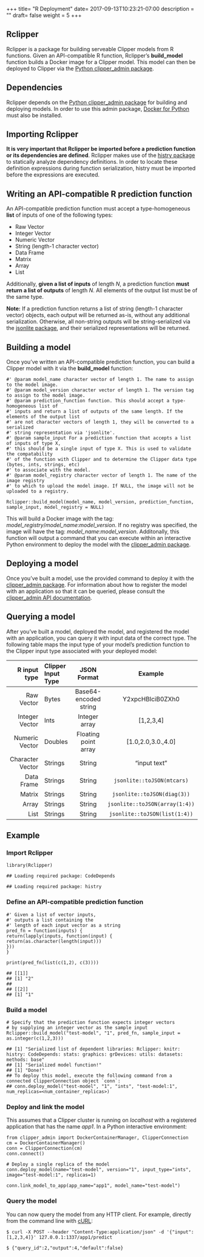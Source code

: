 +++
title= "R Deployment"
date= 2017-09-13T10:23:21-07:00
description = ""
draft= false
weight = 5
+++

Rclipper
--------

Rclipper is a package for building serveable Clipper models from R
functions. Given an API-compatible R function, Rclipper’s
**build\_model** function builds a Docker image for a Clipper model.
This model can then be deployed to Clipper via the [Python
clipper\_admin package](https://pypi.python.org/pypi/clipper_admin).

Dependencies
------------

Rclipper depends on the [Python clipper\_admin
package](https://pypi.python.org/pypi/clipper_admin) for building and
deploying models. In order to use this admin package, [Docker for
Python](https://pypi.python.org/pypi/docker/) must also be installed.

Importing Rclipper
------------------

**It is very important that Rclipper be imported before a prediction
function or its dependencies are defined**. Rclipper makes use of the
[histry
package](https://cran.r-project.org/web/packages/histry/index.html) to
statically analyze dependency definitions. In order to locate these
definition expressions during function serialization, histry must be
imported before the expressions are executed.

Writing an API-compatible R prediction function
-----------------------------------------------

An API-compatible prediction function must accept a type-homogeneous
**list** of inputs of one of the following types:

-   Raw Vector
-   Integer Vector
-   Numeric Vector
-   String (length-1 character vector)
-   Data Frame
-   Matrix
-   Array
-   List

Additionally, **given a list of inputs** of length *N*, a prediction
function **must return a list of outputs** of length *N*. All elements
of the output list must be of the same type.

**Note:** If a prediction function returns a list of string (length-1
character vector) objects, each output will be returned as-is, without
any additional serialization. Otherwise, all non-string outputs will be
string-serialized via the [jsonlite
package](https://cran.r-project.org/web/packages/jsonlite/index.html),
and their serialized representations will be returned.

Building a model
----------------

Once you’ve written an API-compatible prediction function, you can build
a Clipper model with it via the **build\_model** function:

    #' @param model_name character vector of length 1. The name to assign to the model image.
    #' @param model_version character vector of length 1. The version tag to assign to the model image.
    #' @param prediction_function function. This should accept a type-homogeneous list of 
    #' inputs and return a list of outputs of the same length. If the elements of the output list
    #' are not character vectors of length 1, they will be converted to a serialized
    #' string representation via 'jsonlite'.
    #' @param sample_input For a prediction function that accepts a list of inputs of type X,
    #' this should be a single input of type X. This is used to validate the compatability
    #' of the function with Clipper and to determine the Clipper data type (bytes, ints, strings, etc)
    #' to associate with the model.
    #' @param model_registry character vector of length 1. The name of the image registry
    #' to which to upload the model image. If NULL, the image will not be uploaded to a registry.

    Rclipper::build_model(model_name, model_version, prediction_function, sample_input, model_registry = NULL)

This will build a Docker image with the tag:
*model\_registry*/*model\_name*:*model\_version*. If no registry was
specified, the image will have the tag: *model\_name*:*model\_version*.
Additonally, this function will output a command that you can execute
within an interactive Python environment to deploy the model with the
[clipper\_admin package](https://pypi.python.org/pypi/clipper_admin).

Deploying a model
-----------------

Once you’ve built a model, use the provided command to deploy it with
the [clipper\_admin
package](https://pypi.python.org/pypi/clipper_admin). For information
about how to register the model with an application so that it can be
queried, please consult the [clipper\_admin API
documentation](http://docs.clipper.ai/en/).

Querying a model
----------------

After you’ve built a model, deployed the model, and registered the model
with an application, you can query it with input data of the correct
type. The following table maps the input type of your model’s prediction
function to the Clipper input type associated with your deployed model:

<table>
<thead>
<tr class="header">
<th style="text-align: right;">R input type</th>
<th style="text-align: left;">Clipper Input Type</th>
<th style="text-align: center;">JSON Format</th>
<th style="text-align: center;">Example</th>
</tr>
</thead>
<tbody>
<tr class="odd">
<td style="text-align: right;">Raw Vector</td>
<td style="text-align: left;">Bytes</td>
<td style="text-align: center;">Base64-encoded string</td>
<td style="text-align: center;">Y2xpcHBlciB0ZXh0</td>
</tr>
<tr class="even">
<td style="text-align: right;">Integer Vector</td>
<td style="text-align: left;">Ints</td>
<td style="text-align: center;">Integer array</td>
<td style="text-align: center;">[1,2,3,4]</td>
</tr>
<tr class="odd">
<td style="text-align: right;">Numeric Vector</td>
<td style="text-align: left;">Doubles</td>
<td style="text-align: center;">Floating point array</td>
<td style="text-align: center;">[1.0,2.0,3.0.,4.0]</td>
</tr>
<tr class="even">
<td style="text-align: right;">Character Vector</td>
<td style="text-align: left;">Strings</td>
<td style="text-align: center;">String</td>
<td style="text-align: center;">“input text”</td>
</tr>
<tr class="odd">
<td style="text-align: right;">Data Frame</td>
<td style="text-align: left;">Strings</td>
<td style="text-align: center;">String</td>
<td style="text-align: center;"><code>jsonlite::toJSON(mtcars)</code></td>
</tr>
<tr class="even">
<td style="text-align: right;">Matrix</td>
<td style="text-align: left;">Strings</td>
<td style="text-align: center;">String</td>
<td style="text-align: center;"><code>jsonlite::toJSON(diag(3))</code></td>
</tr>
<tr class="odd">
<td style="text-align: right;">Array</td>
<td style="text-align: left;">Strings</td>
<td style="text-align: center;">String</td>
<td style="text-align: center;"><code>jsonlite::toJSON(array(1:4))</code></td>
</tr>
<tr class="even">
<td style="text-align: right;">List</td>
<td style="text-align: left;">Strings</td>
<td style="text-align: center;">String</td>
<td style="text-align: center;"><code>jsonlite::toJSON(list(1:4))</code></td>
</tr>
</tbody>
</table>

Example
-------

### Import Rclipper

    library(Rclipper)

    ## Loading required package: CodeDepends

    ## Loading required package: histry

### Define an API-compatible prediction function

    #' Given a list of vector inputs,
    #' outputs a list containing the
    #' length of each input vector as a string
    pred_fn = function(inputs) {
    return(lapply(inputs, function(input) {
    return(as.character(length(input)))
    }))
    }

    print(pred_fn(list(c(1,2), c(3))))

    ## [[1]]
    ## [1] "2"
    ## 
    ## [[2]]
    ## [1] "1"

### Build a model

    # Specify that the prediction function expects integer vectors
    # by supplying an integer vector as the sample input
    Rclipper::build_model("test-model", "1", pred_fn, sample_input = as.integer(c(1,2,3)))

    ## [1] "Serialized list of dependent libraries: Rclipper: knitr: histry: CodeDepends: stats: graphics: grDevices: utils: datasets: methods: base"
    ## [1] "Serialized model function!"
    ## [1] "Done!"
    ## To deploy this model, execute the following command from a connected ClipperConnection object `conn`:
    ## conn.deploy_model("test-model", "1", "ints", "test-model:1", num_replicas=<num_container_replicas>)

### Deploy and link the model

This assumes that a Clipper cluster is running on *localhost* with a
registered application that has the name *app1*. In a Python interactive
environment:

    from clipper_admin import DockerContainerManager, ClipperConnection
    cm = DockerContainerManager()
    conn = ClipperConnection(cm)
    conn.connect()

    # Deploy a single replica of the model
    conn.deploy_model(name="test-model", version="1", input_type="ints", image="test-model:1", replicas=1)

    conn.link_model_to_app(app_name="app1", model_name="test-model")

### Query the model

You can now query the model from any HTTP client. For example, directly
from the command line with [cURL](https://github.com/curl/curl):

    $ curl -X POST --header "Content-Type:application/json" -d '{"input": [1,2,3,4]}' 127.0.0.1:1337/app1/predict

    $ {"query_id":2,"output":4,"default":false}
